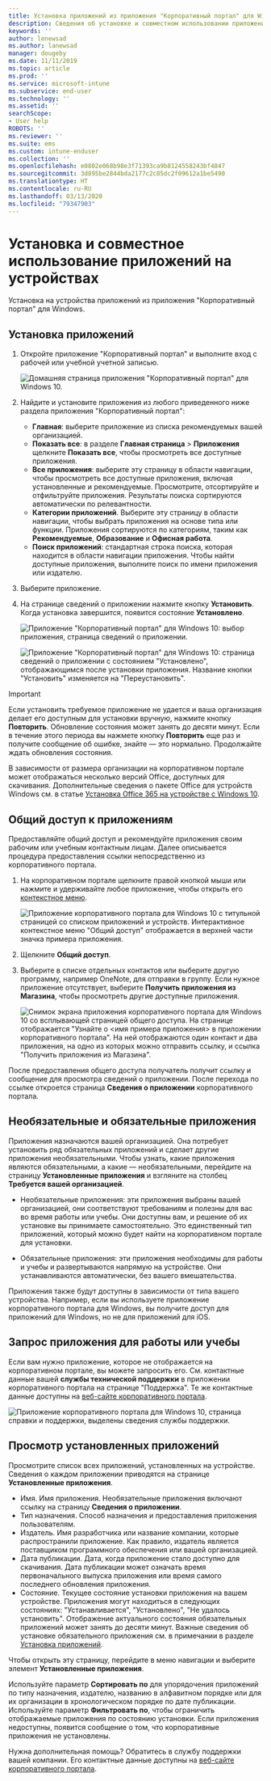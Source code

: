 ```yaml
---
title: Установка приложений из приложения "Корпоративный портал" для Windows
description: Сведения об установке и совместном использовании приложений из приложения "Корпоративный портал" для Windows
keywords: ''
author: lenewsad
ms.author: lanewsad
manager: dougeby
ms.date: 11/11/2019
ms.topic: article
ms.prod: ''
ms.service: microsoft-intune
ms.subservice: end-user
ms.technology: ''
ms.assetid: ''
searchScope:
- User help
ROBOTS: ''
ms.reviewer: ''
ms.suite: ems
ms.custom: intune-enduser
ms.collection: ''
ms.openlocfilehash: e0802e068b98e3f71393ca9b8124558243bf4847
ms.sourcegitcommit: 3d895be2844bda2177c2c85dc2f09612a1be5490
ms.translationtype: HT
ms.contentlocale: ru-RU
ms.lasthandoff: 03/13/2020
ms.locfileid: "79347903"
---
```

# <a name="install-and-share-apps-on-your-device"></a>Установка и совместное использование приложений на устройствах

Установка на устройства приложений из приложения "Корпоративный портал" для Windows.

## <a name="install-apps"></a>Установка приложений

1. Откройте приложение "Корпоративный портал" и выполните вход с рабочей или учебной учетной записью.  

    ![Домашняя страница приложения "Корпоративный портал" для Windows 10.](./media/RS1_AppDetailsPage_Installed_03.png)
2. Найдите и установите приложения из любого приведенного ниже раздела приложения "Корпоративный портал":  

    * **Главная**: выберите приложение из списка рекомендуемых вашей организацией.  
    * **Показать все**: в разделе **Главная страница** > **Приложения** щелкните **Показать все**, чтобы просмотреть все доступные приложения.  
    * **Все приложения**: выберите эту страницу в области навигации, чтобы просмотреть все доступные приложения, включая установленные и рекомендуемые. Просмотрите, отсортируйте и отфильтруйте приложения. Результаты поиска сортируются автоматически по релевантности.  
    * **Категории приложений**. Выберите эту страницу в области навигации, чтобы выбрать приложения на основе типа или функции. Приложения сортируются по категориям, таким как **Рекомендуемые**, **Образование** и **Офисная работа**.  
    * **Поиск приложений**: стандартная строка поиска, которая находится в области навигации приложения. Чтобы найти доступные приложения, выполните поиск по имени приложения или издателю.  

3. Выберите приложение.   
4. На странице сведений о приложении нажмите кнопку **Установить**. Когда установка завершится, появится состояние **Установлено**.  

    ![Приложение "Корпоративный портал" для Windows 10: выбор приложения, страница сведений о приложении.](./media/RS1_AppDetailsPage_Installed_02.png)  
    
    ![Приложение "Корпоративный портал" для Windows 10: страница сведений о приложении с состоянием "Установлено", отображающимся после установки приложения. Название кнопки "Установить" изменяется на "Переустановить".](./media/RS1_AppDetailsPage_Installed_01.png)    

> [!IMPORTANT]
> Если установить требуемое приложение не удается и ваша организация делает его доступным для установки вручную, нажмите кнопку **Повторить**. Обновление состояния может занять до десяти минут. Если в течение этого периода вы нажмете кнопку **Повторить** еще раз и получите сообщение об ошибке, знайте — это нормально. Продолжайте ждать обновления состояния.   

В зависимости от размера организации на корпоративном портале может отображаться несколько версий Office, доступных для скачивания. Дополнительные сведения о пакете Office для устройств Windows см. в статье [Установка Office 365 на устройстве с Windows 10](./install-office-windows.md).

## <a name="share-apps"></a>Общий доступ к приложениям  
Предоставляйте общий доступ и рекомендуйте приложения своим рабочим или учебным контактным лицам. Далее описывается процедура предоставления ссылки непосредственно из корпоративного портала.

1. На корпоративном портале щелкните правой кнопкой мыши или нажмите и удерживайте любое приложение, чтобы открыть его [контекстное меню](https://docs.microsoft.com//windows/uwp/design/controls-and-patterns/menus).  

    ![Приложение корпоративного портала для Windows 10 с титульной страницей со списком приложений и устройств. Интерактивное контекстное меню "Общий доступ" отображается в верхней части значка примера приложения. ](./media/1808_ShareContext_CP_Windows.png)  

2. Щелкните **Общий доступ**.
3. Выберите в списке отдельных контактов или выберите другую программу, например OneNote, для отправки в группу. Если нужное приложение отсутствует, выберите **Получить приложения из Магазина**, чтобы просмотреть другие доступные приложения.  

    ![Снимок экрана приложения корпоративного портала для Windows 10 со всплывающей страницей общего доступа. На странице отображается "Узнайте о <имя примера приложения> в приложении корпоративного портала". На ней отображаются один контакт и два приложения, на одно из которых можно отправить ссылку, и ссылка "Получить приложения из Магазина". ](./media/1808_ShareApps_CP_Windows.png) 

После предоставления общего доступа получатель получит ссылку и сообщение для просмотра сведений о приложении. После перехода по ссылке откроется страница **Сведения о приложении** корпоративного портала. 

## <a name="optional-and-required-apps"></a>Необязательные и обязательные приложения
Приложения назначаются вашей организацией. Она потребует установить ряд обязательных приложений и сделает другие приложения необязательными. Чтобы узнать, какие приложения являются обязательными, а какие — необязательными, перейдите на страницу **Установленные приложения** и взгляните на столбец **Требуется вашей организацией**.  

* Необязательные приложения: эти приложения выбраны вашей организацией, они соответствуют требованиям и полезны для вас во время работы или учебы. Они доступны вам, и решение об их установке вы принимаете самостоятельно. Это единственный тип приложений, который можно будет найти на корпоративном портале для установки. 

* Обязательные приложения: эти приложения необходимы для работы и учебы и развертываются напрямую на устройстве. Они устанавливаются автоматически, без вашего вмешательства. 

Приложения также будут доступны в зависимости от типа вашего устройства. Например, если вы используете приложение корпоративного портала для Windows, вы получите доступ для приложений для Windows, но не для приложений для iOS.

## <a name="request-an-app-for-work-or-school"></a>Запрос приложения для работы или учебы  
Если вам нужно приложение, которое не отображается на корпоративном портале, вы можете запросить его. См. контактные данные вашей **службы технической поддержки** в приложении корпоративного портала на странице "Поддержка". Те же контактные данные доступны на [веб-сайте корпоративного портала](https://go.microsoft.com/fwlink/?linkid=2010980).    

  ![Приложение корпоративного портала для Windows 10, страница справки и поддержки, выделены сведения службы поддержки. ](./media/1812_UCP_Help_Support_helpdesk.png)  

## <a name="view-installed-apps"></a>Просмотр установленных приложений  
Просмотрите список всех приложений, установленных на устройстве. Сведения о каждом приложении приводятся на странице **Установленные приложения**.

* Имя. Имя приложения. Необязательные приложения включают ссылку на страницу **Сведения о приложении**.
* Тип назначения. Способ назначения и предоставления приложения пользователям. 
* Издатель. Имя разработчика или название компании, которые распространили приложение. Как правило, издатель является поставщиком программного обеспечения или вашей организацией.  
* Дата публикации. Дата, когда приложение стало доступно для скачивания. Дата публикации может означать время первоначального выпуска приложения или время самого последнего обновления приложения.
* Состояние. Текущее состояние установки приложения на вашем устройстве. Приложения могут находиться в следующих состояниях: "Устанавливается", "Установлено", "Не удалось установить". Отображение актуального состояния обязательных приложений может занять до десяти минут. Важные сведения об установке обязательного приложения см. в примечании в разделе [Установка приложений](#install-apps). 

Чтобы открыть эту страницу, перейдите в меню навигации и выберите элемент **Установленные приложения**.  


Используйте параметр **Сортировать по** для упорядочения приложений по типу назначения, издателю, названию в алфавитном порядке или для их организации в хронологическом порядке по дате публикации. Используйте параметр **Фильтровать по**, чтобы ограничить отображаемые приложения по состоянию установки.  Если приложения недоступны, появится сообщение о том, что корпоративные приложения не установлены.  

Нужна дополнительная помощь? Обратитесь в службу поддержки вашей компании. Его контактные данные доступны на [веб-сайте корпоративного портала](https://go.microsoft.com/fwlink/?linkid=2010980).  
